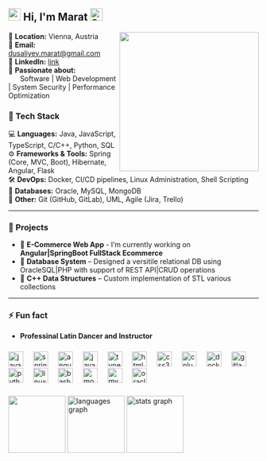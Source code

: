 ## <img src="https://user-images.githubusercontent.com/74038190/216120981-b9507c36-0e04-4469-8e27-c99271b45ba5.png" width="25"> Hi, I'm Marat <img src="https://raw.githubusercontent.com/Tarikul-Islam-Anik/Animated-Fluent-Emojis/master/Emojis/Smilies/Smiling%20Face.png" alt="Smiling Face" width="25" height="25" />


<img align="right" height="280" src="https://user-images.githubusercontent.com/74038190/212284145-bf2c01a8-c448-4f1a-b911-996024c84606.gif" />

📍 **Location:** Vienna, Austria  
📧 **Email:** dusaliyev.marat@gmail.com  
💼 **LinkedIn:** [link](https://www.linkedin.com/in/marat-dussaliyev-5741a7231/)  
🚀 **Passionate about:** <br/>
&nbsp;&nbsp;&nbsp;&nbsp;&nbsp;&nbsp;Software | Web Development | System Security | Performance Optimization




### 🔧 Tech Stack  

💻 **Languages:** Java, JavaScript, TypeScript, C/C++, Python, SQL  
⚙ **Frameworks & Tools:** Spring (Core, MVC, Boot), Hibernate, Angular, Flask  
🛠 **DevOps:** Docker, CI/CD pipelines, Linux Administration, Shell Scripting  
📂 **Databases:** Oracle, MySQL, MongoDB  
📌 **Other:** Git (GitHub, GitLab), UML, Agile (Jira, Trello)  


---


### 🌟 Projects  
- 🔭 **E-Commerce Web App** - I’m currently working on **Angular|SpringBoot FullStack Ecommerce**
- 📌 **Database System** – Designed a versitile relational DB using OracleSQL|PHP with support of REST API|CRUD operations
- 📌 **C++ Data Structures** – Custom implementation of STL various collections

---
### ⚡ Fun fact  
-  **Professinal Latin Dancer and Instructor**

###

<div align="left">
  <img src="https://cdn.jsdelivr.net/gh/devicons/devicon/icons/java/java-original.svg" height="30" alt="java logo"  />
  <img width="12" />
  <img src="https://cdn.jsdelivr.net/gh/devicons/devicon/icons/spring/spring-original.svg" height="30" alt="spring logo"  />
  <img width="12" />
  <img src="https://cdn.jsdelivr.net/gh/devicons/devicon/icons/angularjs/angularjs-original.svg" height="30" alt="angularjs logo"  />
  <img width="12" />
  <img src="https://cdn.jsdelivr.net/gh/devicons/devicon/icons/javascript/javascript-original.svg" height="30" alt="javascript logo"  />
  <img width="12" />
  <img src="https://cdn.jsdelivr.net/gh/devicons/devicon/icons/typescript/typescript-original.svg" height="30" alt="typescript logo"  />
  <img width="12" />
  <img src="https://cdn.jsdelivr.net/gh/devicons/devicon/icons/html5/html5-original.svg" height="30" alt="html5 logo"  />
  <img width="12" />
  <img src="https://cdn.jsdelivr.net/gh/devicons/devicon/icons/css3/css3-original.svg" height="30" alt="css3 logo"  />
  <img width="12" />
  <img src="https://cdn.jsdelivr.net/gh/devicons/devicon/icons/cplusplus/cplusplus-original.svg" height="30" alt="cplusplus logo"  />
  <img width="12" />
  <img src="https://cdn.jsdelivr.net/gh/devicons/devicon/icons/docker/docker-original.svg" height="30" alt="docker logo"  />
  <img width="12" />
  <img src="https://cdn.jsdelivr.net/gh/devicons/devicon/icons/gitlab/gitlab-original.svg" height="30" alt="gitlab logo"  />
  <img width="12" />
  <img src="https://cdn.jsdelivr.net/gh/devicons/devicon/icons/python/python-original.svg" height="30" alt="python logo"  />
  <img width="12" />
  <img src="https://cdn.jsdelivr.net/gh/devicons/devicon/icons/linux/linux-original.svg" height="30" alt="linux logo"  />
  <img width="12" />
  <img src="https://cdn.jsdelivr.net/gh/devicons/devicon/icons/bash/bash-original.svg" height="30" alt="bash logo"  />
  <img width="12" />
  <img src="https://cdn.jsdelivr.net/gh/devicons/devicon/icons/mongodb/mongodb-original.svg" height="30" alt="mongodb logo"  />
  <img width="12" />
  <img src="https://cdn.jsdelivr.net/gh/devicons/devicon/icons/mysql/mysql-original.svg" height="30" alt="mysql logo"  />
  <img width="12" />
  <img src="https://cdn.jsdelivr.net/gh/devicons/devicon/icons/oracle/oracle-original.svg" height="30" alt="oracle logo"  />
</div>

###

<div align="left">
  <img src="https://streak-stats.demolab.com?user=zaker1998&locale=en&mode=daily&theme=panda&hide_border=false&border_radius=5" height="115" alt=""  />
  <img src="https://github-readme-stats.vercel.app/api/top-langs?username=zaker1998&locale=en&hide_title=false&layout=compact&card_width=320&langs_count=6&theme=panda&hide_border=false" height="115" alt="languages graph"  />
  <img src="https://github-readme-stats.vercel.app/api?username=zaker1998&hide_title=false&hide_rank=false&show_icons=true&include_all_commits=true&count_private=true&disable_animations=false&theme=panda&locale=en&hide_border=false" height="115" alt="stats graph"  />
</div>
